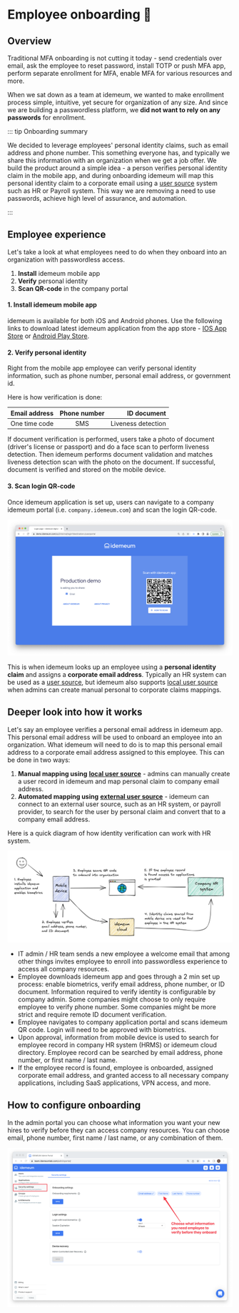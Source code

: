# Employee onboarding :key:

## Overview

Traditional MFA onboarding is not cutting it today - send credentials over email, ask the employee to reset password, install TOTP or push MFA app, perform separate enrollment for MFA, enable MFA for various resources and more.

When we sat down as a team at idemeum, we wanted to make enrollment process simple, intuitive, yet secure for organization of any size. And since we are building a passwordless platform, we **did not want to rely on any passwords** for enrollment. 

::: tip Onboarding summary

We decided to leverage employees' personal identity claims, such as email address and phone number. This something everyone has, and typically we share this information with an organization when we get a job offer. We build the product around a simple idea - a person verifies personal identity claim in the mobile app, and during onboarding idemeum will map this personal identity claim to a corporate email using a [user source](./integration-with-hr-system.html) system such as HR or Payroll system. This way we are removing a need to use passwords, achieve high level of assurance, and automation.

:::

## Employee experience
Let's take a look at what employees need to do when they onboard into an organization with passwordless access. 

1. **Install** idemeum mobile app 
2. **Verify** personal identity
3. **Scan QR-code** in the company portal


#### 1. Install idemeum mobile app

idemeum is available for both iOS and Android phones. Use the following links to download latest idemeum application from the app store - [IOS App Store](https://apps.apple.com/us/app/idemeum/id1552180449) or [Android Play Store](https://play.google.com/store/apps/details?id=com.idemeum.dvmi).


#### 2. Verify personal identity
Right from the mobile app employee can verify personal identity information, such as phone number, personal email address, or government id.

Here is how verification is done: 

| Email address| Phone number| ID document|
| ------------- |:-------------:| -----------:|
| One time code | SMS | Liveness detection |

If document verification is performed, users take a photo of document (driver's license or passport) and do a face scan to perform liveness detection. Then idemeum performs document validation and matches liveness detection scan with the photo on the document. If successful, document is verified and stored on the mobile device.


#### 3. Scan login QR-code

Once idemeum application is set up, users can navigate to a company idemeum portal (i.e. `company.idemeum.com`) and scan the login QR-code.

![QR-code scan](./images/qr-scan.png)

This is when idemeum looks up an employee using a **personal identity claim** and assigns a **corporate email address**. Typically an HR system can be used as a [user source](./integration-with-hr-system.html), but idemeum also supports [local user source](./integration-with-hr-system.html#local-user-source) when admins can create manual personal to corporate claims mappings.

## Deeper look into how it works

Let's say an employee verifies a personal email address in idemeum app. This personal email address will be used to onboard an employee into an organization. What idemeum will need to do is to map this personal email address to a corporate email address assigned to this employee. This can be done in two ways:

1. **Manual mapping using** [**local user source**](./integration-with-hr-system.html#local-user-source) - admins can manually create a user record in idemeum and map personal claim to company email address.
2. **Automated mapping using** [**external user source**](./integration-with-hr-system.html#external-user-source) - idemeum can connect to an external user source, such as an HR system, or payroll provider, to search for the user by personal claim and convert that to a company email address. 

Here is a quick diagram of how identity verification can work with HR system.

![Onboarding with HR system](./images/onboarding-flow.jpeg)

* IT admin / HR team sends a new employee a welcome email that among other things invites employee to enroll into passwordless experience to access all company resources.
* Employee downloads idemeum app and goes through a 2 min set up process: enable biometrics, verify email address, phone number, or ID document. Information required to verify identity is configurable by company admin. Some companies might choose to only require employee to verify phone number. Some companies might be more strict and require remote ID document verification.
* Employee navigates to company application portal and scans idemeum QR code. Login will need to be approved with biometrics.
* Upon approval, information from mobile device is used to search for employee record in company HR system (HRMS) or idemeum cloud directory. Employee record can be searched by email address, phone number, or first name / last name.
* If the employee record is found, employee is onboarded, assigned corporate email address, and granted access to all necessary company applications, including SaaS applications, VPN access, and more.

## How to configure onboarding

In the admin portal you can choose what information you want your new hires to verify before they can access company resources. You can choose email, phone number, first name / last name, or any combination of them.

![Onboarding configuration](./images/onboarding-configuration.png)
